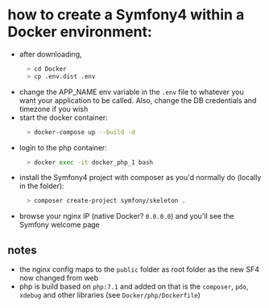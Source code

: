 # how to create a Symfony4 within a Docker environment:
- after downloading, 
  ```bash
    > cd Docker
    > cp .env.dist .env
  ```
- change the APP_NAME env variable in the `.env` file to whatever you want your application to be called. Also, change the DB credentials and timezone if you wish
- start the docker container:
  ```bash
    > docker-compose up --build -d
  ```
- login to the php container:
  ```bash
    > docker exec -it docker_php_1 bash
  ```
- install the Symfony4 project with composer as you'd normally do (locally in the folder): 
  ```bash
    > composer create-project symfony/skeleton .
  ```
- browse your nginx IP (native Docker? `0.0.0.0`) and you'll see the Symfony welcome page
 
## notes
- the nginx config maps to the `public` folder as root folder as the new SF4 now changed from web
- php is build based on `php:7.1` and added on that is the `composer`, `pdo`, `xdebug` and other libraries (see `Docker/php/Dockerfile`)

